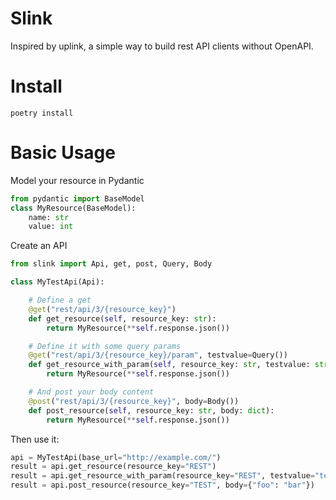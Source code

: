 # Slink
Inspired by uplink, a simple way to build rest API clients without OpenAPI.

# Install
```
poetry install
```

# Basic Usage
Model your resource in Pydantic
```python
from pydantic import BaseModel
class MyResource(BaseModel):
    name: str
    value: int
```

Create an API
```python
from slink import Api, get, post, Query, Body

class MyTestApi(Api):

    # Define a get
    @get("rest/api/3/{resource_key}")
    def get_resource(self, resource_key: str):
        return MyResource(**self.response.json())

    # Define it with some query params
    @get("rest/api/3/{resource_key}/param", testvalue=Query())
    def get_resource_with_param(self, resource_key: str, testvalue: str):
        return MyResource(**self.response.json())

    # And post your body content
    @post("rest/api/3/{resource_key}", body=Body())
    def post_resource(self, resource_key: str, body: dict):
        return MyResource(**self.response.json())
```

Then use it:
```python
api = MyTestApi(base_url="http://example.com/")
result = api.get_resource(resource_key="REST")
result = api.get_resource_with_param(resource_key="REST", testvalue="test")
result = api.post_resource(resource_key="TEST", body={"foo": "bar"})
```